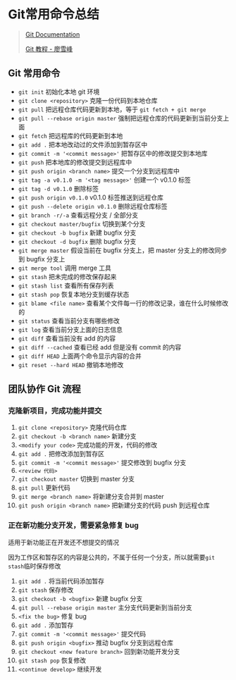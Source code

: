 # Git常用命令总结


> [Git Documentation](https://git-scm.com/book/zh/v2)
>
> [Git 教程 - 廖雪峰](https://www.liaoxuefeng.com/wiki/896043488029600)

## Git 常用命令

- `git init` 初始化本地 git 环境
- `git clone <repository>` 克隆一份代码到本地仓库
- `git pull` 把远程仓库代码更新到本地，等于 `git fetch + git merge`
- `git pull --rebase origin master` 强制把远程仓库的代码更新到当前分支上面
- `git fetch` 把远程库的代码更新到本地
- `git add .`  把本地改动过的文件添加到暂存区中
- `git commit -m '<commit message>'` 把暂存区中的修改提交到本地库
- `git push` 把本地库的修改提交到远程库中
- `git push origin <branch name>` 提交一个分支到远程库中
- `git tag -a v0.1.0 -m '<tag message>'` 创建一个 v0.1.0 标签
- `git tag -d v0.1.0` 删除标签
- `git push origin v0.1.0` v0.1.0 标签推送到远程仓库
- `git push --delete origin v0.1.0` 删除远程仓库标签
- `git branch -r/-a` 查看远程分支 / 全部分支
- `git checkout master/bugfix` 切换到某个分支
- `git checkout -b bugfix` 新建 bugfix 分支
- `git checkout -d bugfix` 删除 bugfix 分支
- `git merge master` 假设当前在 bugfix 分支上，把 master 分支上的修改同步到 bugfix 分支上
- `git merge tool` 调用 merge 工具
- `git stash` 把未完成的修改保存起来
- `git stash list` 查看所有保存列表
- `git stash pop` 恢复本地分支到缓存状态
- `git blame <file name>` 查看某个文件每一行的修改记录，谁在什么时候修改的
- `git status` 查看当前分支有哪些修改
- `git log` 查看当前分支上面的日志信息
- `git diff` 查看当前没有 add 的内容
- `git diff --cached` 查看已经 add 但是没有 commit 的内容
- `git diff HEAD` 上面两个命令显示内容的合并
- `git reset --hard HEAD` 撤销本地修改

## 团队协作 Git 流程

### 克隆新项目，完成功能并提交

1. `git clone <repository>` 克隆代码仓库
2. `git checkout -b <branch name>` 新建分支
3. `<modify your code>` 完成功能的开发，代码的修改
4. `git add .` 把修改添加到暂存区
5. `git commit -m '<commit message>'` 提交修改到 bugfix 分支
6. `<review 代码>`
7. `git checkout master` 切换到 master 分支
8. `git pull` 更新代码
10. `git merge <branch name>` 将新建分支合并到 master
11. `git push origin <branch name>` 把新建分支的代码 push 到远程仓库

### 正在新功能分支开发，需要紧急修复 bug

适用于新功能正在开发还不想提交的情况

因为工作区和暂存区的内容是公共的，不属于任何一个分支，所以就需要`git stash`临时保存修改

1. `git add .` 将当前代码添加暂存
2. `git stash` 保存修改
3. `git checkout -b <bugfix>` 新建 bugfix 分支
4. `git pull --rebase origin master` 主分支代码更新到当前分支
5. `<fix the bug>` 修复 bug
6. `git add .` 添加暂存
7. `git commit -m '<commit message>'` 提交代码
8. `git push origin <bugfix>` 推动 bugfix 分支到远程仓库
9. `git checkout <new feature branch>` 回到新功能开发分支
10. `git stash pop` 恢复修改
11. `<continue develop>` 继续开发
